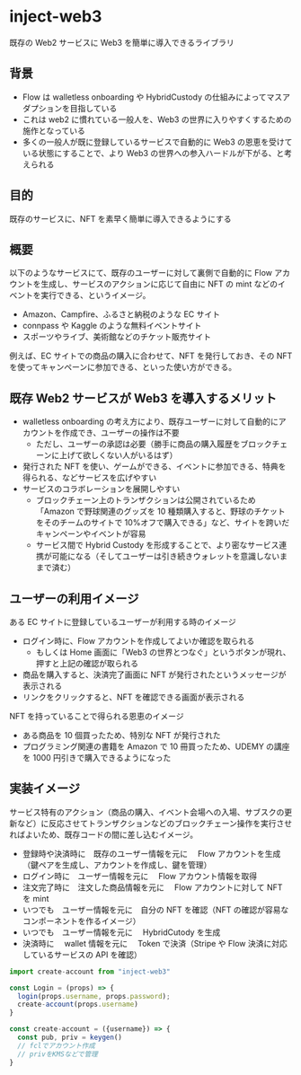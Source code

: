 # inject-web3

既存の Web2 サービスに Web3 を簡単に導入できるライブラリ

## 背景

- Flow は walletless onboarding や HybridCustody の仕組みによってマスアダプションを目指している
- これは web2 に慣れている一般人を、Web3 の世界に入りやすくするための施作となっている
- 多くの一般人が既に登録しているサービスで自動的に Web3 の恩恵を受けている状態にすることで、より Web3 の世界への参入ハードルが下がる、と考えられる

## 目的

既存のサービスに、NFT を素早く簡単に導入できるようにする

## 概要

以下のようなサービスにて、既存のユーザーに対して裏側で自動的に Flow アカウントを生成し、サービスのアクションに応じて自由に NFT の mint などのイベントを実行できる、というイメージ。

- Amazon、Campfire、ふるさと納税のような EC サイト
- connpass や Kaggle のような無料イベントサイト
- スポーツやライブ、美術館などのチケット販売サイト

例えば、EC サイトでの商品の購入に合わせて、NFT を発行しておき、その NFT を使ってキャンペーンに参加できる、といった使い方ができる。

## 既存 Web2 サービスが Web3 を導入するメリット

- walletless onboarding の考え方により、既存ユーザーに対して自動的にアカウントを作成でき、ユーザーの操作は不要
  - ただし、ユーザーの承認は必要（勝手に商品の購入履歴をブロックチェーンに上げて欲しくない人がいるはず）
- 発行された NFT を使い、ゲームができる、イベントに参加できる、特典を得られる、などサービスを広げやすい
- サービスのコラボレーションを展開しやすい
  - ブロックチェーン上のトランザクションは公開されているため「Amazon で野球関連のグッズを 10 種類購入すると、野球のチケットをそのチームのサイトで 10%オフで購入できる」など、サイトを跨いだキャンペーンやイベントが容易
  - サービス間で Hybrid Custody を形成することで、より密なサービス連携が可能になる（そしてユーザーは引き続きウォレットを意識しないままで済む）

## ユーザーの利用イメージ

ある EC サイトに登録しているユーザーが利用する時のイメージ

- ログイン時に、Flow アカウントを作成してよいか確認を取られる
  - もしくは Home 画面に「Web3 の世界とつなぐ」というボタンが現れ、押すと上記の確認が取られる
- 商品を購入すると、決済完了画面に NFT が発行されたというメッセージが表示される
- リンクをクリックすると、NFT を確認できる画面が表示される

NFT を持っていることで得られる恩恵のイメージ

- ある商品を 10 個買ったため、特別な NFT が発行された
- プログラミング関連の書籍を Amazon で 10 冊買ったため、UDEMY の講座を 1000 円引きで購入できるようになった

## 実装イメージ

サービス特有のアクション（商品の購入、イベント会場への入場、サブスクの更新など）に反応させてトランザクションなどのブロックチェーン操作を実行させればよいため、既存コードの間に差し込むイメージ。

- 登録時や決済時に　既存のユーザー情報を元に　 Flow アカウントを生成（鍵ペアを生成し、アカウントを作成し、鍵を管理）
- ログイン時に　ユーザー情報を元に　 Flow アカウント情報を取得
- 注文完了時に　注文した商品情報を元に　 Flow アカウントに対して NFT を mint
- いつでも　ユーザー情報を元に　自分の NFT を確認（NFT の確認が容易なコンポーネントを作るイメージ）
- いつでも　ユーザー情報を元に　 HybridCutody を生成
- 決済時に　 wallet 情報を元に　 Token で決済（Stripe や Flow 決済に対応しているサービスの API を確認）

```js
import create-account from "inject-web3"

const Login = (props) => {
  login(props.username, props.password);
  create-account(props.username)
}
```

```js
const create-account = ({username}) => {
  const pub, priv = keygen()
  // fclでアカウント作成
  // privをKMSなどで管理
}
```
